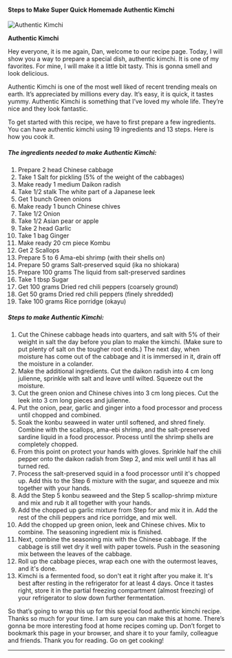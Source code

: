             

#### Steps to Make Super Quick Homemade Authentic Kimchi

![Authentic Kimchi](https://img-global.cpcdn.com/recipes/4543800742510592/751x532cq70/authentic-kimchi-recipe-main-photo.jpg)

**Authentic Kimchi**

Hey everyone, it is me again, Dan, welcome to our recipe page. Today, I will show you a way to prepare a special dish, authentic kimchi. It is one of my favorites. For mine, I will make it a little bit tasty. This is gonna smell and look delicious.

Authentic Kimchi is one of the most well liked of recent trending meals on earth. It’s appreciated by millions every day. It’s easy, it is quick, it tastes yummy. Authentic Kimchi is something that I’ve loved my whole life. They’re nice and they look fantastic.

To get started with this recipe, we have to first prepare a few ingredients. You can have authentic kimchi using 19 ingredients and 13 steps. Here is how you cook it.

##### The ingredients needed to make Authentic Kimchi:

1.  Prepare 2 head Chinese cabbage
2.  Take 1 Salt for pickling (5% of the weight of the cabbages)
3.  Make ready 1 medium Daikon radish
4.  Take 1/2 stalk The white part of a Japanese leek
5.  Get 1 bunch Green onions
6.  Make ready 1 bunch Chinese chives
7.  Take 1/2 Onion
8.  Take 1/2 Asian pear or apple
9.  Take 2 head Garlic
10.  Take 1 bag Ginger
11.  Make ready 20 cm piece Kombu
12.  Get 2 Scallops
13.  Prepare 5 to 6 Ama-ebi shrimp (with their shells on)
14.  Prepare 50 grams Salt-preserved squid (ika no shiokara)
15.  Prepare 100 grams The liquid from salt-preserved sardines
16.  Take 1 tbsp Sugar
17.  Get 100 grams Dried red chili peppers (coarsely ground)
18.  Get 50 grams Dried red chili peppers (finely shredded)
19.  Take 100 grams Rice porridge (okayu)

##### Steps to make Authentic Kimchi:

1.  Cut the Chinese cabbage heads into quarters, and salt with 5% of their weight in salt the day before you plan to make the kimchi. (Make sure to put plenty of salt on the tougher root ends.) The next day, when moisture has come out of the cabbage and it is immersed in it, drain off the moisture in a colander.
2.  Make the additional ingredients. Cut the daikon radish into 4 cm long julienne, sprinkle with salt and leave until wilted. Squeeze out the moisture.
3.  Cut the green onion and Chinese chives into 3 cm long pieces. Cut the leek into 3 cm long pieces and julienne.
4.  Put the onion, pear, garlic and ginger into a food processor and process until chopped and combined.
5.  Soak the konbu seaweed in water until softened, and shred finely. Combine with the scallops, ama-ebi shrimp, and the salt-preserved sardine liquid in a food processor. Process until the shrimp shells are completely chopped.
6.  From this point on protect your hands with gloves. Sprinkle half the chili pepper onto the daikon radish from Step 2, and mix well until it has all turned red.
7.  Process the salt-preserved squid in a food processor until it's chopped up. Add this to the Step 6 mixture with the sugar, and squeeze and mix together with your hands.
8.  Add the Step 5 konbu seaweed and the Step 5 scallop-shrimp mixture and mix and rub it all together with your hands.
9.  Add the chopped up garlic mixture from Step for and mix it in. Add the rest of the chili peppers and rice porridge, and mix well.
10.  Add the chopped up green onion, leek and Chinese chives. Mix to combine. The seasoning ingredient mix is finished.
11.  Next, combine the seasoning mix with the Chinese cabbage. If the cabbage is still wet dry it well with paper towels. Push in the seasoning mix between the leaves of the cabbage.
12.  Roll up the cabbage pieces, wrap each one with the outermost leaves, and it's done.
13.  Kimchi is a fermented food, so don't eat it right after you make it. It's best after resting in the refrigerator for at least 4 days. Once it tastes right, store it in the partial freezing compartment (almost freezing) of your refrigerator to slow down further fermentation.

So that’s going to wrap this up for this special food authentic kimchi recipe. Thanks so much for your time. I am sure you can make this at home. There’s gonna be more interesting food at home recipes coming up. Don’t forget to bookmark this page in your browser, and share it to your family, colleague and friends. Thank you for reading. Go on get cooking!

* * *